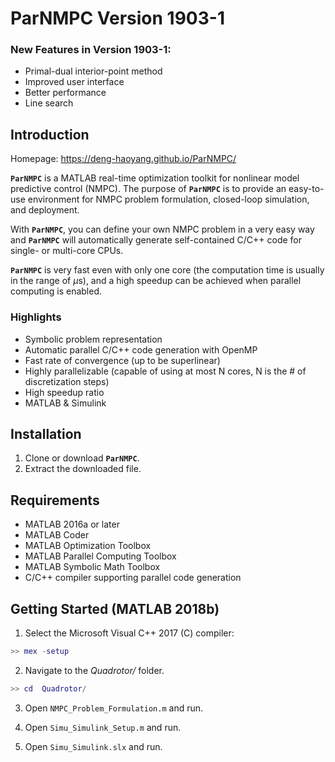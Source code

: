 # ParNMPC Version 1903-1

### New Features in Version 1903-1:
* Primal-dual interior-point method
* Improved user interface
* Better performance
* Line search

## Introduction
Homepage: https://deng-haoyang.github.io/ParNMPC/

**`ParNMPC`** is a MATLAB real-time optimization toolkit for nonlinear model predictive control (NMPC). 
The purpose of **`ParNMPC`** is to provide an easy-to-use environment for NMPC problem formulation, closed-loop simulation, and deployment.

With **`ParNMPC`**, you can define your own NMPC problem in a very easy way and **`ParNMPC`** will automatically generate self-contained C/C++ code for single- or multi-core CPUs. 

**`ParNMPC`** is very fast even with only one core (the computation time is usually in the range of $\mu$s), and a high speedup can be achieved when parallel computing is enabled.

### Highlights
* Symbolic problem representation
* Automatic parallel C/C++ code generation with OpenMP
* Fast rate of convergence (up to be superlinear)
* Highly parallelizable (capable of using at most N cores, N is the # of discretization steps)
* High speedup ratio
* MATLAB & Simulink 

## Installation

1. Clone or download **`ParNMPC`**.
2. Extract the downloaded file.

## Requirements

* MATLAB 2016a or later
* MATLAB Coder
* MATLAB Optimization Toolbox
* MATLAB Parallel Computing Toolbox
* MATLAB Symbolic Math Toolbox
* C/C++ compiler supporting parallel code generation

## Getting Started (MATLAB 2018b)

1. Select the Microsoft Visual C++ 2017 (C) compiler:
``` Matlab
>> mex -setup
```

2. Navigate to the *Quadrotor/* folder.
``` Matlab
>> cd  Quadrotor/
```

3. Open `NMPC_Problem_Formulation.m` and run. 

4. Open `Simu_Simulink_Setup.m` and run. 

5. Open `Simu_Simulink.slx` and run. 
